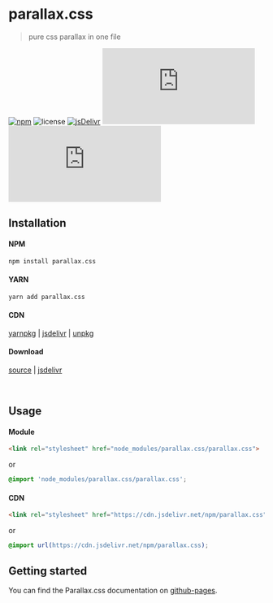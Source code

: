 # parallax.css

> pure css parallax in one file

[![npm][npm-version-image]][npm-url]
![license][license-image]
[![jsDelivr][jsDelivr-image]][jsDelivr-url]
[![npm][npm-downloads-image]][npm-url]
[![GitHub Repo stars][github-stars-image]][github-url]


## Installation

#### NPM
```sh
npm install parallax.css
```
#### YARN
```sh
yarn add parallax.css
```

#### CDN

[yarnpkg](https://yarnpkg.com/en/package/parallax.css) |
[jsdelivr](https://www.jsdelivr.com/package/npm/parallax.css) |
[unpkg](https://unpkg.com/parallax.css)


#### Download

[source](https://raw.githubusercontent.com/Matyanson/parallax.css/main/parallax.css) |
[jsdelivr](https://cdn.jsdelivr.net/npm/parallax.css/parallax.css)

</br>

## Usage

#### Module
```html
<link rel="stylesheet" href="node_modules/parallax.css/parallax.css">
```
or
```css
@import 'node_modules/parallax.css/parallax.css';
```
#### CDN
```html
<link rel="stylesheet" href="https://cdn.jsdelivr.net/npm/parallax.css">
```
or
```css
@import url(https://cdn.jsdelivr.net/npm/parallax.css);
```

## Getting started

You can find the Parallax.css documentation on [github-pages](https://matyanson.github.io/parallax.css/).

<!--- links for badges -->
[npm-version-image]: https://img.shields.io/npm/v/parallax.css.svg?style=flat-square
[npm-url]: https://www.npmjs.com/package/parallax.css
[license-image]: https://img.shields.io/npm/l/parallax.css.svg?style=flat-square
[license-url]: LICENSE.md
[jsDelivr-image]: https://data.jsdelivr.com/v1/package/npm/parallax.css/badge
[jsDelivr-url]: https://www.jsdelivr.com/package/npm/parallax.css
[npm-downloads-image]: https://img.shields.io/npm/dt/parallax.css?style=flat-square
[github-stars-image]: https://img.shields.io/github/stars/matyanson/parallax.css?style=social
[github-url]: https://github.com/Matyanson/parallax.css